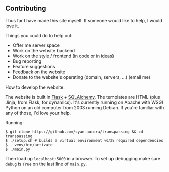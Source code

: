 Contributing
------------

Thus far I have made this site myself. If someone would like to help, I would
love it.

Things you could do to help out:

- Offer me server space
- Work on the website backend
- Work on the style / frontend (in code or in ideas)
- Bug reporting
- Feature suggestions
- Feedback on the website
- Donate to the website's operating (domain, servers, ...) (email me)

How to develop the website:

The website is built in [Flask](http://flask.pocoo.org/) +
[SQLAlchemy](http://flask-sqlalchemy.pocoo.org/2.1/). The templates are HTML
(plus Jinja, from Flask, for dynamics). It's currently running on Apache with
WSGI Python on an old computer from 2003 running Debian. If you're familiar
with any of those, I'd love your help.

Running:

	$ git clone https://github.com/cyan-aurora/transpassing && cd transpassing
    $ ./setup.sh # builds a virtual environment with required dependencies
	$ . venv/bin/activate
	$ ./main.py

Then load up `localhost:5000` in a browser. To set up debugging make sure
`debug` is `True` on the last line of `main.py`.
